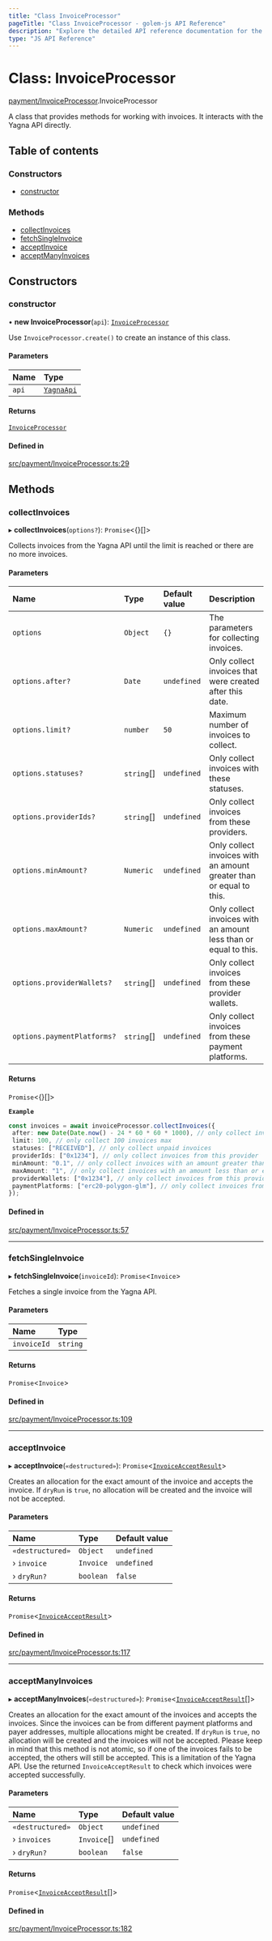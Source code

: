```yaml
---
title: "Class InvoiceProcessor"
pageTitle: "Class InvoiceProcessor - golem-js API Reference"
description: "Explore the detailed API reference documentation for the Class InvoiceProcessor within the golem-js SDK for the Golem Network."
type: "JS API Reference"
---
```

# Class: InvoiceProcessor

[payment/InvoiceProcessor](../modules/payment_InvoiceProcessor).InvoiceProcessor

A class that provides methods for working with invoices. It interacts with the Yagna API directly.

## Table of contents

### Constructors

- [constructor](payment_InvoiceProcessor.InvoiceProcessor#constructor)

### Methods

- [collectInvoices](payment_InvoiceProcessor.InvoiceProcessor#collectinvoices)
- [fetchSingleInvoice](payment_InvoiceProcessor.InvoiceProcessor#fetchsingleinvoice)
- [acceptInvoice](payment_InvoiceProcessor.InvoiceProcessor#acceptinvoice)
- [acceptManyInvoices](payment_InvoiceProcessor.InvoiceProcessor#acceptmanyinvoices)

## Constructors

### constructor

• **new InvoiceProcessor**(`api`): [`InvoiceProcessor`](payment_InvoiceProcessor.InvoiceProcessor)

Use `InvoiceProcessor.create()` to create an instance of this class.

#### Parameters

| Name | Type |
| :------ | :------ |
| `api` | [`YagnaApi`](shared_yagna_yagnaApi.YagnaApi) |

#### Returns

[`InvoiceProcessor`](payment_InvoiceProcessor.InvoiceProcessor)

#### Defined in

[src/payment/InvoiceProcessor.ts:29](https://github.com/golemfactory/golem-js/blob/ed1cf1df/src/payment/InvoiceProcessor.ts#L29)

## Methods

### collectInvoices

▸ **collectInvoices**(`options?`): `Promise`\<{}[]\>

Collects invoices from the Yagna API until the limit is reached or there are no more invoices.

#### Parameters

| Name | Type | Default value | Description |
| :------ | :------ | :------ | :------ |
| `options` | `Object` | `{}` | The parameters for collecting invoices. |
| `options.after?` | `Date` | `undefined` | Only collect invoices that were created after this date. |
| `options.limit?` | `number` | `50` | Maximum number of invoices to collect. |
| `options.statuses?` | `string`[] | `undefined` | Only collect invoices with these statuses. |
| `options.providerIds?` | `string`[] | `undefined` | Only collect invoices from these providers. |
| `options.minAmount?` | `Numeric` | `undefined` | Only collect invoices with an amount greater than or equal to this. |
| `options.maxAmount?` | `Numeric` | `undefined` | Only collect invoices with an amount less than or equal to this. |
| `options.providerWallets?` | `string`[] | `undefined` | Only collect invoices from these provider wallets. |
| `options.paymentPlatforms?` | `string`[] | `undefined` | Only collect invoices from these payment platforms. |

#### Returns

`Promise`\<{}[]\>

**`Example`**

```typescript
const invoices = await invoiceProcessor.collectInvoices({
 after: new Date(Date.now() - 24 * 60 * 60 * 1000), // only collect invoices that were created in the last 24 hours
 limit: 100, // only collect 100 invoices max
 statuses: ["RECEIVED"], // only collect unpaid invoices
 providerIds: ["0x1234"], // only collect invoices from this provider
 minAmount: "0.1", // only collect invoices with an amount greater than or equal to 0.1 GLM
 maxAmount: "1", // only collect invoices with an amount less than or equal to 1 GLM
 providerWallets: ["0x1234"], // only collect invoices from this provider wallet
 paymentPlatforms: ["erc20-polygon-glm"], // only collect invoices from this payment platform
});
```

#### Defined in

[src/payment/InvoiceProcessor.ts:57](https://github.com/golemfactory/golem-js/blob/ed1cf1df/src/payment/InvoiceProcessor.ts#L57)

___

### fetchSingleInvoice

▸ **fetchSingleInvoice**(`invoiceId`): `Promise`\<`Invoice`\>

Fetches a single invoice from the Yagna API.

#### Parameters

| Name | Type |
| :------ | :------ |
| `invoiceId` | `string` |

#### Returns

`Promise`\<`Invoice`\>

#### Defined in

[src/payment/InvoiceProcessor.ts:109](https://github.com/golemfactory/golem-js/blob/ed1cf1df/src/payment/InvoiceProcessor.ts#L109)

___

### acceptInvoice

▸ **acceptInvoice**(`«destructured»`): `Promise`\<[`InvoiceAcceptResult`](../modules/payment_InvoiceProcessor#invoiceacceptresult)\>

Creates an allocation for the exact amount of the invoice and accepts the invoice.
If `dryRun` is `true`, no allocation will be created and the invoice will not be accepted.

#### Parameters

| Name | Type | Default value |
| :------ | :------ | :------ |
| `«destructured»` | `Object` | `undefined` |
| › `invoice` | `Invoice` | `undefined` |
| › `dryRun?` | `boolean` | `false` |

#### Returns

`Promise`\<[`InvoiceAcceptResult`](../modules/payment_InvoiceProcessor#invoiceacceptresult)\>

#### Defined in

[src/payment/InvoiceProcessor.ts:117](https://github.com/golemfactory/golem-js/blob/ed1cf1df/src/payment/InvoiceProcessor.ts#L117)

___

### acceptManyInvoices

▸ **acceptManyInvoices**(`«destructured»`): `Promise`\<[`InvoiceAcceptResult`](../modules/payment_InvoiceProcessor#invoiceacceptresult)[]\>

Creates an allocation for the exact amount of the invoices and accepts the invoices.
Since the invoices can be from different payment platforms and payer addresses,
multiple allocations might be created.
If `dryRun` is `true`, no allocation will be created and the invoices will not be accepted.
Please keep in mind that this method is not atomic, so if one of the invoices fails
to be accepted, the others will still be accepted. This is a limitation of the Yagna API.
Use the returned `InvoiceAcceptResult` to check which invoices were accepted successfully.

#### Parameters

| Name | Type | Default value |
| :------ | :------ | :------ |
| `«destructured»` | `Object` | `undefined` |
| › `invoices` | `Invoice`[] | `undefined` |
| › `dryRun?` | `boolean` | `false` |

#### Returns

`Promise`\<[`InvoiceAcceptResult`](../modules/payment_InvoiceProcessor#invoiceacceptresult)[]\>

#### Defined in

[src/payment/InvoiceProcessor.ts:182](https://github.com/golemfactory/golem-js/blob/ed1cf1df/src/payment/InvoiceProcessor.ts#L182)
